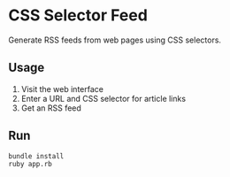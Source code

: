 # CSS Selector Feed

Generate RSS feeds from web pages using CSS selectors.

## Usage

1. Visit the web interface
2. Enter a URL and CSS selector for article links
3. Get an RSS feed

## Run

```bash
bundle install
ruby app.rb
```